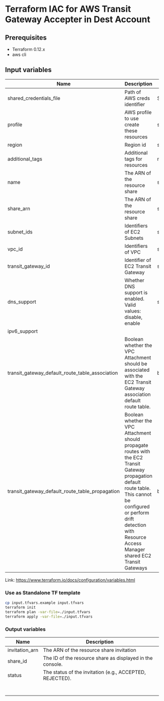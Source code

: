 # Terraform IAC for AWS Transit Gateway Accepter in Dest Account

## Prerequisites

- Terraform 0.12.x
- aws cli

## Input variables

| Name                    | Description                               | Type        |
| ----------------------- | ----------------------------------------- | ----------- |
| shared_credentials_file | Path of AWS creds identifier              | String      |
| profile                 | AWS profile to use create these resources | string      |
| region                  | Region id                                 | string |
|additional_tags | Additional tags for resources  | map(string)|
|name|The ARN of the resource share|string|
|share_arn|The ARN of the resource share|string|
|subnet_ids|Identifiers of EC2 Subnets|string|
|vpc_id|Identifiers of VPC|string|
|transit_gateway_id|Identifier of EC2 Transit Gateway|string|
|dns_support|Whether DNS support is enabled. Valid values: disable, enable|string|
|ipv6_support|||
|transit_gateway_default_route_table_association|Boolean whether the VPC Attachment should be associated with the EC2 Transit Gateway association default route table.|bool|
|transit_gateway_default_route_table_propagation|Boolean whether the VPC Attachment should propagate routes with the EC2 Transit Gateway propagation default route table. This cannot be configured or perform drift detection with Resource Access Manager shared EC2 Transit Gateways|bool|

Link: https://www.terraform.io/docs/configuration/variables.html

### Use as Standalone TF template

```bash
cp input.tfvars.example input.tfvars
terraform init
terraform plan -var-file=./input.tfvars
terraform apply -var-file=./input.tfvars
```

### Output variables

| Name                                  | Description                                                                                |
| ------------------------------------- | ------------------------------------------------------------------------------------------ |
|invitation_arn|The ARN of the resource share invitation|
|share_id|The ID of the resource share as displayed in the console.|
|status|The status of the invitation (e.g., ACCEPTED, REJECTED).|
|||
|||
|||
|||
|||
|||
|||